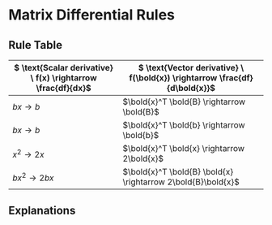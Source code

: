 # Matrix Differential Rules

## Rule Table

|$ \text{Scalar derivative} \\ f(x) \rightarrow \frac{df}{dx}$ | $ \text{Vector derivative} \\ f(\bold{x}) \rightarrow \frac{df}{d\bold{x}}$|
|-|-|
|$bx \rightarrow b$|$\bold{x}^T \bold{B} \rightarrow \bold{B}$|
|$bx \rightarrow b$|$\bold{x}^T \bold{b} \rightarrow \bold{b}$|
|$x^2 \rightarrow 2x$|$\bold{x}^T  \bold{x} \rightarrow 2\bold{x}$|
|$bx^2 \rightarrow 2bx$|$\bold{x}^T \bold{B}  \bold{x} \rightarrow 2\bold{B}\bold{x}$|

## Explanations

